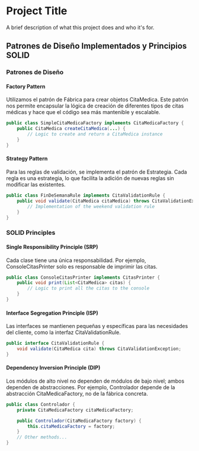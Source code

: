# Project Title

A brief description of what this project does and who it's for.

## Patrones de Diseño Implementados y Principios SOLID

### Patrones de Diseño

#### Factory Pattern
Utilizamos el patrón de Fábrica para crear objetos CitaMedica. Este patrón nos permite encapsular la lógica de creación de diferentes tipos de citas médicas y hace que el código sea más mantenible y escalable.
```java
public class SimpleCitaMedicaFactory implements CitaMedicaFactory {
    public CitaMedica createCitaMedica(...) {
        // Logic to create and return a CitaMedica instance
    }
}
```
#### Strategy Pattern
Para las reglas de validación, se implementa el patrón de Estrategia. Cada regla es una estrategia, lo que facilita la adición de nuevas reglas sin modificar las existentes.
  
```java
public class FinDeSemanaRule implements CitaValidationRule {
    public void validate(CitaMedica citaMedica) throws CitaValidationException {
        // Implementation of the weekend validation rule
    }
}
```

### SOLID Principles
#### Single Responsibility Principle (SRP)
Cada clase tiene una única responsabilidad. Por ejemplo, ConsoleCitasPrinter solo es responsable de imprimir las citas.

```java
public class ConsoleCitasPrinter implements CitasPrinter {
    public void print(List<CitaMedica> citas) {
        // Logic to print all the citas to the console
    }
}
```



#### Interface Segregation Principle (ISP)
Las interfaces se mantienen pequeñas y específicas para las necesidades del cliente, como la interfaz CitaValidationRule.
```java
public interface CitaValidationRule {
    void validate(CitaMedica cita) throws CitaValidationException;
}
```




#### Dependency Inversion Principle (DIP)
Los módulos de alto nivel no dependen de módulos de bajo nivel; ambos dependen de abstracciones. Por ejemplo, Controlador depende de la abstracción CitaMedicaFactory, no de la fábrica concreta.
```java
public class Controlador {
    private CitaMedicaFactory citaMedicaFactory;

    public Controlador(CitaMedicaFactory factory) {
        this.citaMedicaFactory = factory;
    }
    // Other methods...
}
```
